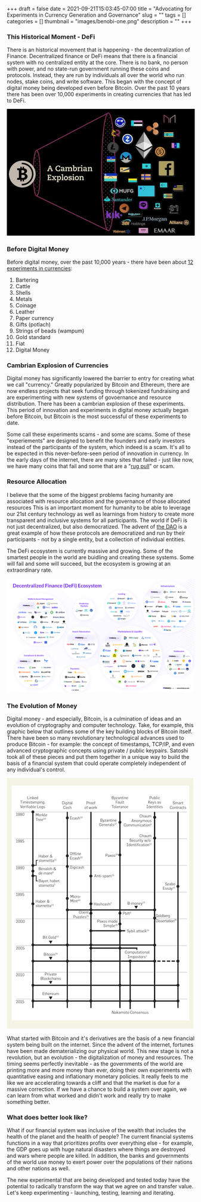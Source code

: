 +++ 
draft = false
date = 2021-09-21T15:03:45-07:00
title = "Advocating for Experiments in Currency Generation and Governance"
slug = "" 
tags = []
categories = []
thumbnail = "images/benobi-one.png"
description = ""
+++

### This Historical Moment - DeFi

There is an historical movement that is happening - the decentralization of Finance. Decentralized finance or DeFi means that there is a financial system with no centralized entity at the core. There is no bank, no person with power, and no state-run government running these coins and protocols. Instead, they are run by individuals all over the world who run nodes, stake coins, and write software. This began with the concept of digital money being developed even before Bitcoin. Over the past 10 years there has been over 10,000 experiments in creating currencies that has led to DeFi.

[![Explosion of digital currencies](/images/bitcoin-cambrian-explosion.jpeg)](https://www.trustnodes.com/2020/07/28/bitcoin-and-ethereum-are-worth-3-trillion-says-ark-invest)

### Before Digital Money

Before digital money, over the past 10,000 years - there have been about [12 experiments in currencies](https://www.pbs.org/wgbh/nova/article/history-money/):

1. Bartering
2. Cattle
3. Shells
4. Metals 
5. Coinage
6. Leather
7. Paper currency
9. Gifts (potlach)
10. Strings of beads (wampum)
11. Gold standard
12. Fiat
13. Digital Money

### Cambrian Explosion of Currencies

Digital money has significantly lowered the barrier to entry for creating what we call "currency."  Greatly popularized by Bitcoin and Ethereum, there are now endless projects that seek funding through tokenized fundraising and are experimenting with new systems of govoernance and resource distribution. There has been a cambrian explosion of these experiments. This period of innovation and experiments in digital money actually began before Bitcoin, but Bitcoin is the most successful of these experiments to date.

Some call these experiments scams - and some are scams. Some of these "experiements" are designed to benefit the founders and early investors instead of the participants of the system, which indeed is a scam. It's all to be expected in this never-before-seen period of innovation in currency. In the early days of the internet, there are many sites that failed - just like now, we have many coins that fail and some that are a "[rug pull](https://coinmarketcap.com/alexandria/glossary/rug-pull)" or scam. 

### Resource Allocation

I believe that the some of the biggest problems facing humanity are associated with resource allocation and the governance of those allocated resources This is an important moment for humanity to be able to leverage our 21st century technology as well as learnings from history to create more transparent and inclusive systems for all participants. The world if DeFi is not just decentralized, but also democratized. The advent of [the DAO](https://bensig.medium.com/list-of-dao-dacs-and-how-to-make-one-1a7e3f0bcd1) is a great example of how these protocols are democratized and run by their participants - not by a single entity, but a collection of individual entities. 

The DeFi ecosystem is currently massive and growing. Some of the smartest people in the world are buidling and creating these systems. Some will fail and some will succeed, but the ecosystem is growing at an extraordinary rate.

[![DeFi Ecosystem Map](/images/DeFi-Map-Overview-April-2021@2x.png)](https://tokeny.com/defi-ecosystem/)

### The Evolution of Money

Digital money - and especially, Bitcoin, is a culmination of ideas and an evolution of cryptography and computer technology. Take, for example, this graphic below that outlines some of the key building blocks of Bitcoin itself. There have been so many revolutionary technological advances used to produce Bitcoin - for example: the concept of timestamps, TCP/IP, and even advanced cryptographic concepts using private / public keypairs. Satoshi took all of these pieces and put them together in a unique way to build the basis of a financial system that could operate completely independent of any individual's control.

[![Key ideas of Bitcoin](/images/bitcoin-key-ideas.jpeg)](https://cacm.acm.org/magazines/2017/12/223058-bitcoins-academic-pedigree/)

What started with Bitcoin and it's derivatives are the basis of a new financial system being built on the internet. Since the advent of the internet, fortunes have been made dematerializing our physical world. This new stage is not a revolution, but an evolution - the digitalization of money and resources. The timing seems perfectly inevitable - as the governments of the world are printing more and more money than ever, doing their own experiments with quantitative easing and inflationary monetary policies. It really feels to me like we are accelerating towards a cliff and that the market is due for a massive correction. If we have a chance to build a system over again, we can learn from what worked and didn't work and really try to make something better.

### What does better look like?

What if our financial system was inclusive of the wealth that includes the health of the planet and the health of people? The current financial systems functions in a way that prioritizes profits over everything else - for example, the GDP goes up with huge natural disasters where things are destroyed and wars where people are killed. In addition, the banks and governments of the world use money to exert power over the populations of their nations and other nations as well. 

The new experimental that are being developed and tested today have the potential to radically transform the way that we agree on and transfer value. Let's keep experimenting - launching, testing, learning and iterating.